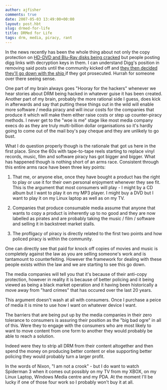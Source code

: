 ```yaml
---
author: ajfisher
comments: true
date: 2007-05-03 13:49:00+00:00
layout: post.hbt
slug: drmed-for-life
title: DRMed for Life
tags: drm, media, piracy, rant
---
```


In the news recently has been the whole thing about not only the copy protection on [HD-DVD and Blu-Ray disks being cracked](http://www.infoworld.com/article/06/12/29/HNdrmhacked_1.html) but people posting digg links with decryption keys in them. I can understand Digg's position in removing said posts until the community kicked off and [they then decided they'll go down with the ship ](http://blog.digg.com/?p=74)if they got prosecuted. Hurrah for someone over there seeing sense.

One part of my brain always goes "Hooray for the hackers" whenever we hear stories about DRM being hacked in whatever guise it has been created. Another part of my brain, probably the more rational side I guess, does kick in afterwards and say that putting these things out in the wild will enable more software / media piracy and will incur costs for the companies that produce it which will make them either raise costs or step up counter-piracy methods. I never get to the "woe is me" stage like most media company execs do as they are truly multi-billion dollar organisations so it's hardly going to come out of the mail boy's pay cheque and they are unlikely to go bust.

What I do question properly though is the rationale that got us here in the first place. Since the 60s with tape-to-tape reels starting to replace vinyl records, music, film and software piracy has got bigger and bigger. What has happened though is nothing short of an arms race. Consistent through this entire arms race have been three key points:

1. That me, or anyone else, once they have bought a product has the right to play or use it for their own personal enjoyment whenever they see fit. This is the argument that most consumers will play - I might by a CD album but I want to play it on my MP3 player. I might buy a DVD but I want to play it on my Linux laptop as well as on my TV.

2. Companies that produce consumable media assume that anyone that wants to copy a product is inherently up to no good and they are now labelled as pirates and are probably taking the music / film / software and selling it in backstreet market stalls.

3. The profligacy of piracy is directly related to the first two points and how policed piracy is within the community.

One can directly see that paid for knock off copies of movies and music is completely against the law as you are selling someone's work and is tantamount to counterfeiting. However the framework for dealing with these people exists within the law and we are starting to see this go down.

The media companies will tell you that it's because of their anti-copy protection, however in reality it is because of better policing and it being viewed as being a black market operation and it having been historically a move away from "hard crimes" that has occured over the last 20 years.

This argument doesn't wash at all with consumers. Once I purchase a peice of media it is mine to use how I want on whatever device I want.

The barriers that are being put up by the media companies in their zero tolerance to consumers is assuring their position as the "big bad ogre" in all of this. Were they to engage with the consumers who are most likely to want to move content from one form to another they would probably be able to reach a solution.

Indeed were they to strip all DRM from their content altogether and then spend the money on producing better content or else supporting better policing they would probably turn a larger profit.

In the words of Nixon, "I am not a crook" - but I do want to watch Spiderman 3 when it comes out possibly on my TV from my XBOX, on my Linux Laptop, Windows Media centre and my PDA. At the moment I'll be lucky if one of those four work so I probably won't buy it at all.
